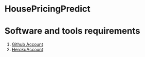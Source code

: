 # HousePricingPredict

# Software and tools requirements

1. [Github Account](https://github.com)
2. [HerokuAccount](https://heroku.com)